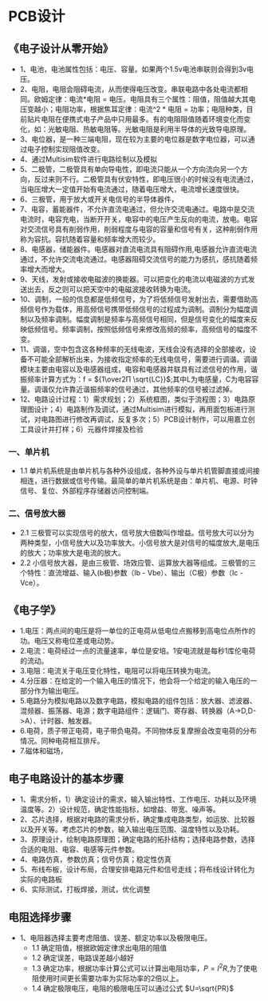 # PCB设计

## 《电子设计从零开始》
- 1、电池，电池属性包括：电压、容量。如果两个1.5v电池串联则会得到3v电压。
- 2、电阻，电阻会阻碍电流，从而使得电压改变。串联电路中各处电流都相同。欧姆定律：电流*电阻 = 电压。电阻具有三个属性：阻值，阻值越大其电压变越小；电阻功率，根据焦耳定律：电流^2 * 电阻 = 功率；电阻种类，目前贴片电阻在便携式电子产品中只用最多。有的电阻阻值随着环境变化而变化，如：光敏电阻、热敏电阻等。光敏电阻是利用半导体的光致导电原理。
- 3、电位器，是一种三端电阻，现在较为主要的电位器是数字电位器，可以通过电子控制实现阻值改变。
- 4、通过Multisim软件进行电路绘制以及模拟
- 5、二极管，二极管具有单向导电性，即电流只能从一个方向流向另一个方向，反过来则不行。二极管具有伏安特性，即电压很小的时候没有电流通过，当电压增大一定值开始有电流通过，随着电压增大，电流增长速度很快。
- 6、三极管，用于放大或开关电信号的半导体器件，
- 7、电容，蓄能器件，不允许直流电通过，但允许交流电通过。电路中是交流电流时，电容充电，当断开开关，电容中的电压产生反向的电流，放电。电容对交流信号具有削弱作用，削弱程度与电容的容量和信号有关，这种削弱作用称为容抗。容抗随着容量和频率增大而较少。
- 8、电感器，储能器件。电感器对直流电流具有阻碍作用,电感器允许直流电流通过，不允许交流电流通过。电感器阻碍交流信号的能力为感抗，感抗随着频率增大而增大。
- 9、天线，发射或接收电磁波的换能器。可以把变化的电流以电磁波的方式发送出去，反之则可以把天空中的电磁波接收转换为电流。
- 10、调制，一般的信息都是低频信号，为了将低频信号发射出去，需要借助高频信号作为载体，用高频信号携带低频信号的过程成为调制。调制分为幅度调制以及频率调制。幅度调制是频率与高频信号相同，但是信号变化的幅度来反映低频信号。频率调制，按照低频信号来修改高频的频率，高频信号的幅度不变。
- 11、调谐，空中包含这各种频率的无线电波，天线会没有选择的全部接收，设备不可能全部解析出来，为接收指定频率的无线电信号，需要进行调谐。调谐模块主要由电容以及电感器组成，电容和电感器并联具有过滤信号的作用，谐振频率计算方式为：f = ${1\over2Π \sqrt{LC}}$;其中L为电感量，C为电容容量。调谐仅允许靠近谐振频率的信号通过，其他频率的信号被过滤掉。
- 12、电路设计过程：1）需求规划；2）系统框图，类似于流程图；3）电路原理图设计；4）电路制作及调试，通过Multisim进行模拟，再用面包板进行测试，对电路图进行修改再调试，反复多次；5）PCB设计制作，可以用嘉立创工具设计并打样；6）元器件焊接及检验

### 一、单片机
- 1.1 单片机系统是由单片机与各种外设组成，各种外设与单片机管脚直接或间接相连，进行数据或信号传输。最简单的单片机系统是由：单片机、电源、时钟信号、复位、外部程序存储器访问控制端。


### 二、信号放大器
- 2.1 三极管可以实现信号的放大，信号放大倍数叫作增益。信号放大可以分为两种类型，小信号放大以及功率放大。小信号放大是对信号的幅度放大,是电压的放大；功率放大是电流的放大。
- 2.2 小信号放大器，是由三极管、场效应管、运算放大器等组成。三极管的三个特性：直流增益、输入(b极)参数（Ib - Vbe）、输出（C极）参数（Ic - Vce）。


## 《电子学》
- 1.电压：两点间的电压是将一单位的正电荷从低电位点搬移到高电位点所作的功。电压又称电位差或电动势。
- 2.电流：电荷经过一点的流量速率，单位是安培。1安电流就是每秒1库伦电荷的流动。
- 3.电阻：电流关于电压变化特性，电阻可以将电压转换为电流。
- 4.分压器：在给定的一个输入电压的情况下，他会将一个给定的输入电压的一部分作为输出电压。
- 5.电路分为模拟电路以及数字电路，模拟电路的组件包括：放大器、滤波器、混频器、振荡器、电源；数字电路组件：逻辑门、寄存器、转换器（A->D,D->A）、计时器、触发器。
- 6.电荷，质子带正电荷，电子带负电荷。不同物体反复摩擦会改变电荷的分布情况。同种电荷相互排斥。
- 7.磁体和磁场，

## 电子电路设计的基本步骤
- 1、需求分析，1）确定设计的需求，输入输出特性、工作电压、功耗以及环境温度等。2）设计规范，确定性能指标，如增益、带宽、噪声等。
- 2、芯片选择，根据对电路的需求分析，确定集成电路类型，如运放、比较器以及开关等。考虑芯片的参数，输入输出电压范围、温度特性以及功耗。
- 3、原理设计，绘制电路原理图；确定电路的拓扑结构；选择电路参数，选择合适的电阻、电容、电感等元件参数。
- 4、电路仿真，参数仿真；信号仿真；稳定性仿真
- 5、布线布板，设计布局，合理安排电路元件和信号走线；将布线设计转化为实际的电路板
- 6、实际测试，打板焊接，测试，优化调整

## 电阻选择步骤
- 1、电阻器选择主要考虑阻值、误差、额定功率以及极限电压。
  - 1.1 确定阻值，根据欧姆定律求出电阻的阻值
  - 1.2 确定误差，电路误差越小越好
  - 1.3 确定功率，根据功率计算公式可以计算出电阻功率，$P=I^2R$,为了使电阻使用时间更长需要功率为实际功率的2倍以上。
  - 1.4 确定极限电压，电阻的极限电压可以通过公式 $U=\sqrt{PR}$